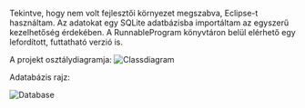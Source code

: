 Tekintve, hogy nem volt fejlesztői környezet megszabva, Eclipse-t használtam.
Az adatokat egy SQLite adatbázisba importáltam az egyszerű kezelhetőség érdekében.
A RunnableProgram könyvtáron belül elérhető egy lefordított, futtatható verzió is.

A projekt osztálydiagramja:
![Classdiagram](https://i.ibb.co/Yk76JPv/class.png)


Adatabázis rajz:

![Database](https://i.ibb.co/ZJ2m1pr/databse.png)
